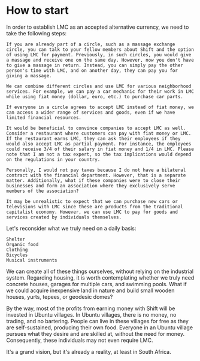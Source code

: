 # How to start
In order to establish LMC as an accepted alternative currency, we need to take the following steps:

    If you are already part of a circle, such as a massage exchange circle, you can talk to your fellow members about Shift and the option of using LMC for payment. Previously, in such circles, you would give a massage and receive one on the same day. However, now you don't have to give a massage in return. Instead, you can simply pay the other person's time with LMC, and on another day, they can pay you for giving a massage.

    We can combine different circles and use LMC for various neighborhood services. For example, we can pay a car mechanic for their work in LMC while using fiat money (dollar, euro, etc.) to purchase car parts.

    If everyone in a circle agrees to accept LMC instead of fiat money, we can access a wider range of services and goods, even if we have limited financial resources.

    It would be beneficial to convince companies to accept LMC as well. Consider a restaurant where customers can pay with fiat money or LMC. If the restaurant earns LMC, they can ask their employees if they would also accept LMC as partial payment. For instance, the employees could receive 3/4 of their salary in fiat money and 1/4 in LMC. Please note that I am not a tax expert, so the tax implications would depend on the regulations in your country.

    Personally, I would not pay taxes because I do not have a bilateral contract with the financial department. However, that is a separate matter. Additionally, what if these companies were to close their businesses and form an association where they exclusively serve members of the association?

    It may be unrealistic to expect that we can purchase new cars or televisions with LMC since these are products from the traditional capitalist economy. However, we can use LMC to pay for goods and services created by individuals themselves.

Let's reconsider what we truly need on a daily basis:

    Shelter
    Organic food
    Clothing
    Bicycles
    Musical instruments

We can create all of these things ourselves, without relying on the industrial system. Regarding housing, it is worth contemplating whether we truly need concrete houses, garages for multiple cars, and swimming pools. What if we could acquire inexpensive land in nature and build small wooden houses, yurts, tepees, or geodesic domes?

By the way, most of the profits from earning money with Shift will be invested in Ubuntu villages. In Ubuntu villages, there is no money, no trading, and no bartering. People can live in these villages for free as they are self-sustained, producing their own food. Everyone in an Ubuntu village pursues what they desire and are skilled at, without the need for money. Consequently, these individuals may not even require LMC.

It's a grand vision, but it's already a reality, at least in South Africa.